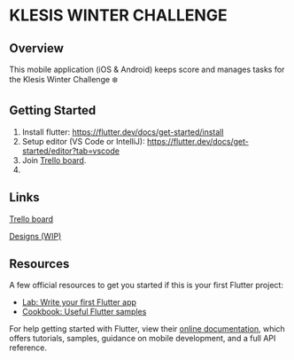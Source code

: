 # KLESIS WINTER CHALLENGE

## Overview
This mobile application (iOS & Android) keeps score and manages tasks for the Klesis Winter Challenge ❄️

## Getting Started

1. Install flutter: https://flutter.dev/docs/get-started/install
2. Setup editor (VS Code or IntelliJ): https://flutter.dev/docs/get-started/editor?tab=vscode
3. Join [Trello board](https://trello.com/invite/b/vVtNtz68/6c19f5c9c3c5ab3d8e3ce2865ad37596/klesis-winter-challenge).
4. 

## Links
[Trello board](https://trello.com/b/vVtNtz68/klesis-winter-challenge)

[Designs (WIP)](https://www.figma.com/file/yknxarbabVvBScc0Qc4Hju/Klesis-Winter-Challenge?node-id=1%3A2)

## Resources
A few official resources to get you started if this is your first Flutter project:

- [Lab: Write your first Flutter app](https://flutter.dev/docs/get-started/codelab)
- [Cookbook: Useful Flutter samples](https://flutter.dev/docs/cookbook)

For help getting started with Flutter, view their
[online documentation](https://flutter.dev/docs), which offers tutorials,
samples, guidance on mobile development, and a full API reference.
